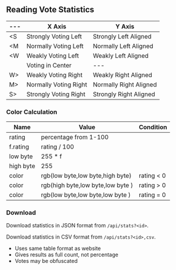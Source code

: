 ## Reading Vote Statistics

--- | X Axis                | Y Axis
--- | --------------------- | ---------------------
<S  | Strongly Voting Left  | Strongly Left Aligned
<M  | Normally Voting Left  | Normally Left Aligned
<W  | Weakly Voting Left    | Weakly Left Aligned
<C> | Voting in Center      | ---
W>  | Weakly Voting Right   | Weakly Right Aligned
M>  | Normally Voting Right | Normally Right Aligned
S>  | Strongly Voting Right | Strongly Right Aligned

### Color Calculation

Name      | Value                             | Condition
--------- | --------------------------------- | ----------
rating    | percentage from 1-100             |
f.rating  | rating / 100                      |
low byte  | 255 * f                           |
high byte | 255                               |
color     | rgb(low byte,low byte,high byte)  | rating < 0
color     | rgb(high byte,low byte,low byte ) | rating > 0
color     | rgb(low byte,low byte,low byte )  | rating = 0

### Download

Download statistics in JSON format from `/api/stats?<id>`.

Download statistics in CSV format from `/api/stats?<id>,csv`.

- Uses same table format as website
- Gives results as full count, not percentage
- Votes may be obfuscated
